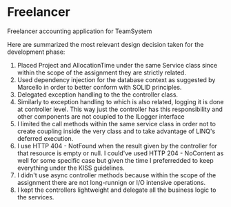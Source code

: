 # Freelancer
Freelancer accounting application for TeamSystem

Here are summarized the most relevant design decision taken for the development phase:

1) Placed Project and AllocationTime under the same Service class since within the scope of the assignment they are strictly related.
2) Used dependency injection for the database context as suggested by Marcello in order to better conform with SOLID principles.
3) Delegated exception handling to the the controller class.
4) Similarly to exception handling to which is also related, logging it is done at controller level. This way just the controller has this responsibility and other components are not coupled to the ILogger interface 
5) I limited the call methods within the same service class in order not to create coupling inside the very class and to take advantage of LINQ's deferred execution.
6) I use HTTP 404 - NotFound when the result given by the controller for that resource is empty or null. I could've used HTTP 204 - NoContent as well for some specific case but given the time I preferredded to keep everything under the KISS guidelines. 
7) I didn't use async controller methods because within the scope of the assignment there are not long-runnign or I/O intensive operations.
8) I kept the controllers lightweight and delegate all the business logic to the services. 

